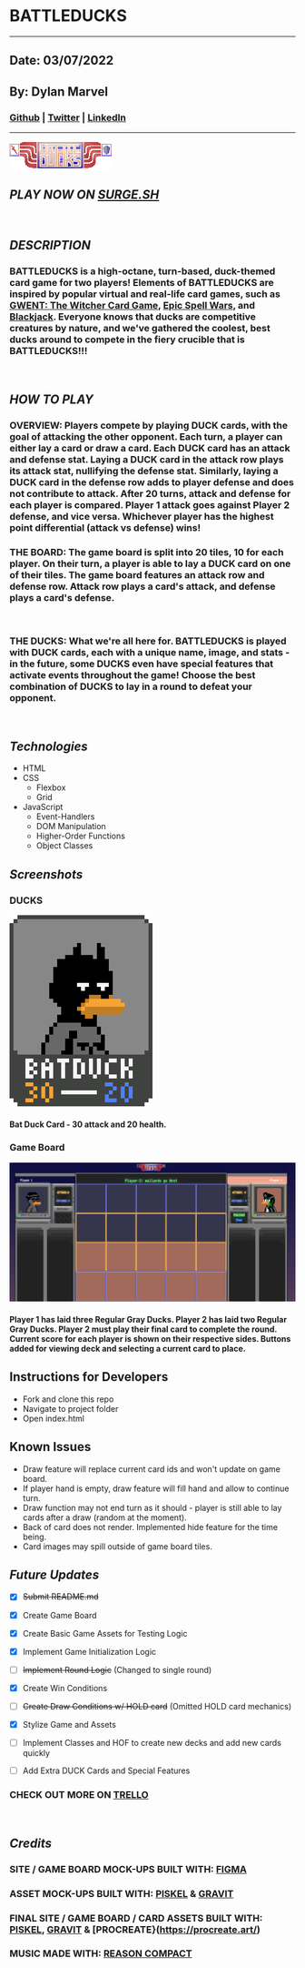 # **BATTLEDUCKS**
***
## Date: 03/07/2022

## By: Dylan Marvel

 ### [Github](https://github.com/marveldylan) | [Twitter](https://twitter.com/dmarv77) | [LinkedIn](https://www.linkedin.com/in/dylan-marvel/)
 ***
 ![Image](assets/player-pictures/BattleDucks.png)
 ## ***PLAY NOW ON [SURGE.SH](https://battleducks-dm.surge.sh/)***
  &nbsp;
 ## ***DESCRIPTION***
 ### BATTLEDUCKS is a high-octane, turn-based, duck-themed card game for two players! Elements of BATTLEDUCKS are inspired by popular virtual and real-life card games, such as [GWENT: The Witcher Card Game](https://www.playgwent.com/en), [Epic Spell Wars](https://cryptozoic.com/collections/epic-spell-wars), and [Blackjack](https://en.wikipedia.org/wiki/Blackjack). Everyone knows that ducks are competitive creatures by nature, and we've gathered the coolest, best ducks around to compete in the fiery crucible that is BATTLEDUCKS!!!
 &nbsp;
## ***HOW TO PLAY***
### OVERVIEW: Players compete by playing DUCK cards, with the goal of attacking the other opponent. Each turn, a player can either lay a card or draw a card. Each DUCK card has an attack and defense stat. Laying a DUCK card in the attack row plays its attack stat, nullifying the defense stat. Similarly, laying a DUCK card in the defense row adds to player defense and does not contribute to attack. After 20 turns, attack and defense for each player is compared. Player 1 attack goes against Player 2 defense, and vice versa. Whichever player has the highest point differential (attack vs defense) wins!

 ### THE BOARD: The game board is split into 20 tiles, 10 for each player. On their turn, a player is able to lay a DUCK card on one of their tiles. The game board features an attack row and defense row. Attack row plays a card's attack, and defense plays a card's defense.
 &nbsp;
  ### THE DUCKS: What we're all here for. BATTLEDUCKS is played with DUCK cards, each with a unique name, image, and stats - in the future, some DUCKS even have special features that activate events throughout the game! Choose the best combination of DUCKS to lay in a round to defeat your opponent.
  &nbsp;

 ## ***Technologies***
 * HTML
 * CSS
    * Flexbox
    * Grid
* JavaScript
   * Event-Handlers
   * DOM Manipulation
   * Higher-Order Functions
   * Object Classes

## ***Screenshots***

### DUCKS
![Image](assets/cards/greyDucks/batDuck.png)
#### Bat Duck Card - 30 attack and 20 health.

### Game Board
![Image](assets/bd_screenshot.png)
#### Player 1 has laid three Regular Gray Ducks. Player 2 has laid two Regular Gray Ducks. Player 2 must play their final card to complete the round. Current score for each player is shown on their respective sides. Buttons added for viewing deck and selecting a current card to place.

## **Instructions for Developers**
* Fork and clone this repo
* Navigate to project folder
* Open index.html
  
## **Known Issues**
* Draw feature will replace current card ids and won't update on game board.
* If player hand is empty, draw feature will fill hand and allow to continue turn.
* Draw function may not end turn as it should - player is still able to lay cards after a draw (random at the moment).
* Back of card does  not render. Implemented hide feature for the time being.
* Card images may spill outside of game board tiles.
## ***Future Updates***
- [X] ~~Submit README.md~~
- [X] Create Game Board
- [X] Create Basic Game Assets for Testing Logic
- [X] Implement Game Initialization Logic
- [ ] ~~Implement Round Logic~~ (Changed to single round)
- [X] Create Win Conditions
- [ ] ~~Create Draw Conditions w/ HOLD card~~ (Omitted HOLD card mechanics)
- [X] Stylize Game and Assets
- [ ] Implement Classes and HOF to create new decks and add new cards quickly
- [ ] Add Extra DUCK Cards and Special Features


### **CHECK OUT MORE ON [TRELLO](https://trello.com/b/nj7qNTKf/project-1)**
&nbsp;

## ***Credits***
### **SITE / GAME BOARD MOCK-UPS BUILT WITH: [FIGMA](https://www.figma.com/)**
### **ASSET MOCK-UPS BUILT WITH: [PISKEL](https://www.piskelapp.com/) & [GRAVIT](https://www.designer.io/en/)**
### **FINAL SITE / GAME BOARD / CARD ASSETS  BUILT WITH: [PISKEL](https://www.piskelapp.com/), [GRAVIT](https://www.designer.io/en/) & [PROCREATE}(https://procreate.art/)**
### **MUSIC MADE WITH: [REASON COMPACT](https://www.reasonstudios.com/mobile-apps)**

